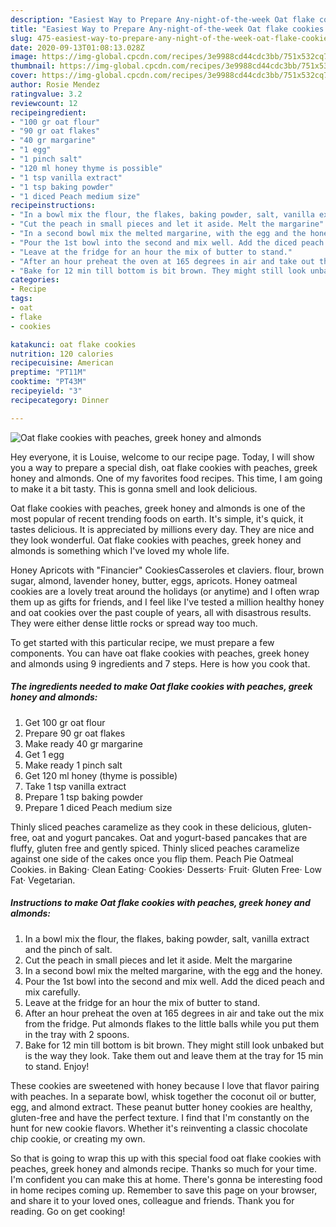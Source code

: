 ```yaml
---
description: "Easiest Way to Prepare Any-night-of-the-week Oat flake cookies with peaches, greek honey and almonds"
title: "Easiest Way to Prepare Any-night-of-the-week Oat flake cookies with peaches, greek honey and almonds"
slug: 475-easiest-way-to-prepare-any-night-of-the-week-oat-flake-cookies-with-peaches-greek-honey-and-almonds
date: 2020-09-13T01:08:13.028Z
image: https://img-global.cpcdn.com/recipes/3e9988cd44cdc3bb/751x532cq70/oat-flake-cookies-with-peaches-greek-honey-and-almonds-recipe-main-photo.jpg
thumbnail: https://img-global.cpcdn.com/recipes/3e9988cd44cdc3bb/751x532cq70/oat-flake-cookies-with-peaches-greek-honey-and-almonds-recipe-main-photo.jpg
cover: https://img-global.cpcdn.com/recipes/3e9988cd44cdc3bb/751x532cq70/oat-flake-cookies-with-peaches-greek-honey-and-almonds-recipe-main-photo.jpg
author: Rosie Mendez
ratingvalue: 3.2
reviewcount: 12
recipeingredient:
- "100 gr oat flour"
- "90 gr oat flakes"
- "40 gr margarine"
- "1 egg"
- "1 pinch salt"
- "120 ml honey thyme is possible"
- "1 tsp vanilla extract"
- "1 tsp baking powder"
- "1 diced Peach medium size"
recipeinstructions:
- "In a bowl mix the flour, the flakes, baking powder, salt, vanilla extract and the pinch of salt."
- "Cut the peach in small pieces and let it aside. Melt the margarine"
- "In a second bowl mix the melted margarine, with the egg and the honey."
- "Pour the 1st bowl into the second and mix well. Add the diced peach and mix carefully."
- "Leave at the fridge for an hour the mix of butter to stand."
- "After an hour preheat the oven at 165 degrees in air and take out the mix from the fridge. Put almonds flakes to the little balls while you put them in the tray with 2 spoons."
- "Bake for 12 min till bottom is bit brown. They might still look unbaked but is the way they look. Take them out and leave them at the tray for 15 min to stand. Enjoy!"
categories:
- Recipe
tags:
- oat
- flake
- cookies

katakunci: oat flake cookies 
nutrition: 120 calories
recipecuisine: American
preptime: "PT11M"
cooktime: "PT43M"
recipeyield: "3"
recipecategory: Dinner

---
```



![Oat flake cookies with peaches, greek honey and almonds](https://img-global.cpcdn.com/recipes/3e9988cd44cdc3bb/751x532cq70/oat-flake-cookies-with-peaches-greek-honey-and-almonds-recipe-main-photo.jpg)

Hey everyone, it is Louise, welcome to our recipe page. Today, I will show you a way to prepare a special dish, oat flake cookies with peaches, greek honey and almonds. One of my favorites food recipes. This time, I am going to make it a bit tasty. This is gonna smell and look delicious.

Oat flake cookies with peaches, greek honey and almonds is one of the most popular of recent trending foods on earth. It's simple, it's quick, it tastes delicious. It is appreciated by millions every day. They are nice and they look wonderful. Oat flake cookies with peaches, greek honey and almonds is something which I've loved my whole life.

Honey Apricots with &#34;Financier&#34; CookiesCasseroles et claviers. flour, brown sugar, almond, lavender honey, butter, eggs, apricots. Honey oatmeal cookies are a lovely treat around the holidays (or anytime) and I often wrap them up as gifts for friends, and I feel like I&#39;ve tested a million healthy honey and oat cookies over the past couple of years, all with disastrous results. They were either dense little rocks or spread way too much.


To get started with this particular recipe, we must prepare a few components. You can have oat flake cookies with peaches, greek honey and almonds using 9 ingredients and 7 steps. Here is how you cook that.

<!--inarticleads1-->

##### The ingredients needed to make Oat flake cookies with peaches, greek honey and almonds:

1. Get 100 gr oat flour
1. Prepare 90 gr oat flakes
1. Make ready 40 gr margarine
1. Get 1 egg
1. Make ready 1 pinch salt
1. Get 120 ml honey (thyme is possible)
1. Take 1 tsp vanilla extract
1. Prepare 1 tsp baking powder
1. Prepare 1 diced Peach medium size


Thinly sliced peaches caramelize as they cook in these delicious, gluten-free, oat and yogurt pancakes. Oat and yogurt-based pancakes that are fluffy, gluten free and gently spiced. Thinly sliced peaches caramelize against one side of the cakes once you flip them. Peach Pie Oatmeal Cookies. in Baking· Clean Eating· Cookies· Desserts· Fruit· Gluten Free· Low Fat· Vegetarian. 

<!--inarticleads2-->

##### Instructions to make Oat flake cookies with peaches, greek honey and almonds:

1. In a bowl mix the flour, the flakes, baking powder, salt, vanilla extract and the pinch of salt.
1. Cut the peach in small pieces and let it aside. Melt the margarine
1. In a second bowl mix the melted margarine, with the egg and the honey.
1. Pour the 1st bowl into the second and mix well. Add the diced peach and mix carefully.
1. Leave at the fridge for an hour the mix of butter to stand.
1. After an hour preheat the oven at 165 degrees in air and take out the mix from the fridge. Put almonds flakes to the little balls while you put them in the tray with 2 spoons.
1. Bake for 12 min till bottom is bit brown. They might still look unbaked but is the way they look. Take them out and leave them at the tray for 15 min to stand. Enjoy!


These cookies are sweetened with honey because I love that flavor pairing with peaches. In a separate bowl, whisk together the coconut oil or butter, egg, and almond extract. These peanut butter honey cookies are healthy, gluten-free and have the perfect texture. I find that I&#39;m constantly on the hunt for new cookie flavors. Whether it&#39;s reinventing a classic chocolate chip cookie, or creating my own. 

So that is going to wrap this up with this special food oat flake cookies with peaches, greek honey and almonds recipe. Thanks so much for your time. I'm confident you can make this at home. There's gonna be interesting food in home recipes coming up. Remember to save this page on your browser, and share it to your loved ones, colleague and friends. Thank you for reading. Go on get cooking!

